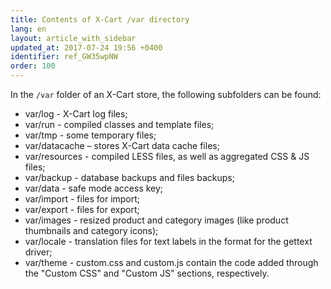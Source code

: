 ```yaml
---
title: Contents of X-Cart /var directory
lang: en
layout: article_with_sidebar
updated_at: 2017-07-24 19:56 +0400
identifier: ref_GW35wpNW
order: 100
---
```


In the `/var` folder of an X-Cart store, the following subfolders can be found:

   * var/log - X-Cart log files;
   * var/run - compiled classes and template files;
   * var/tmp - some temporary files;
   * var/datacache – stores X-Cart data cache files;
   * var/resources - compiled LESS files, as well as aggregated CSS & JS files;
   * var/backup - database backups and files backups;
   * var/data - safe mode access key;
   * var/import - files for import;
   * var/export - files for export;
   * var/images - resized product and category images (like product thumbnails and category icons);
   * var/locale - translation files for text labels in the format for the gettext driver;
   * var/theme - custom.css and custom.js contain the code added through the "Custom CSS" and "Custom JS" sections, respectively.
